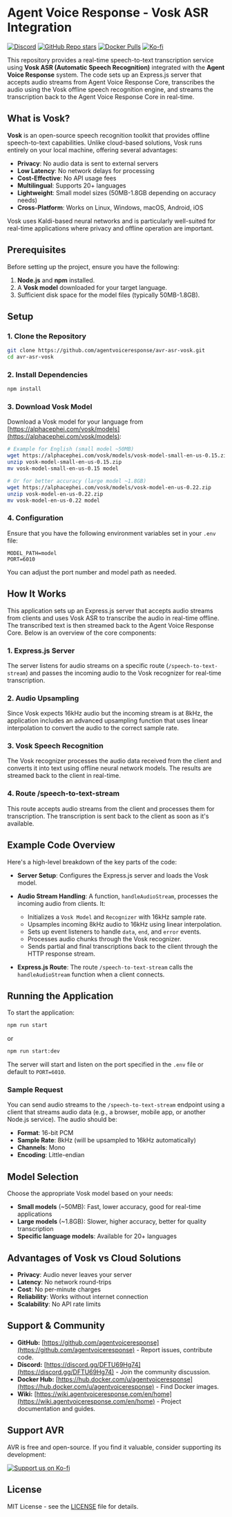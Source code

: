 # Agent Voice Response - Vosk ASR Integration

[![Discord](https://img.shields.io/discord/1347239846632226998?label=Discord&logo=discord)](https://discord.gg/DFTU69Hg74)
[![GitHub Repo stars](https://img.shields.io/github/stars/agentvoiceresponse/avr-llm-openai?style=social)](https://github.com/agentvoiceresponse/avr-llm-openai)
[![Docker Pulls](https://img.shields.io/docker/pulls/agentvoiceresponse/avr-llm-openai?label=Docker%20Pulls&logo=docker)](https://hub.docker.com/r/agentvoiceresponse/avr-llm-openai)
[![Ko-fi](https://img.shields.io/badge/Support%20us%20on-Ko--fi-ff5e5b.svg)](https://ko-fi.com/agentvoiceresponse)

This repository provides a real-time speech-to-text transcription service using **Vosk ASR (Automatic Speech Recognition)** integrated with the **Agent Voice Response** system. The code sets up an Express.js server that accepts audio streams from Agent Voice Response Core, transcribes the audio using the Vosk offline speech recognition engine, and streams the transcription back to the Agent Voice Response Core in real-time.

## What is Vosk?

**Vosk** is an open-source speech recognition toolkit that provides offline speech-to-text capabilities. Unlike cloud-based solutions, Vosk runs entirely on your local machine, offering several advantages:

- **Privacy**: No audio data is sent to external servers
- **Low Latency**: No network delays for processing
- **Cost-Effective**: No API usage fees
- **Multilingual**: Supports 20+ languages
- **Lightweight**: Small model sizes (50MB-1.8GB depending on accuracy needs)
- **Cross-Platform**: Works on Linux, Windows, macOS, Android, iOS

Vosk uses Kaldi-based neural networks and is particularly well-suited for real-time applications where privacy and offline operation are important.

## Prerequisites

Before setting up the project, ensure you have the following:

1. **Node.js** and **npm** installed.
2. A **Vosk model** downloaded for your target language.
3. Sufficient disk space for the model files (typically 50MB-1.8GB).

## Setup

### 1. Clone the Repository

```bash
git clone https://github.com/agentvoiceresponse/avr-asr-vosk.git
cd avr-asr-vosk
```

### 2. Install Dependencies

```bash
npm install
```

### 3. Download Vosk Model

Download a Vosk model for your language from [https://alphacephei.com/vosk/models](https://alphacephei.com/vosk/models):

```bash
# Example for English (small model ~50MB)
wget https://alphacephei.com/vosk/models/vosk-model-small-en-us-0.15.zip
unzip vosk-model-small-en-us-0.15.zip
mv vosk-model-small-en-us-0.15 model

# Or for better accuracy (large model ~1.8GB)
wget https://alphacephei.com/vosk/models/vosk-model-en-us-0.22.zip
unzip vosk-model-en-us-0.22.zip
mv vosk-model-en-us-0.22 model
```

### 4. Configuration

Ensure that you have the following environment variables set in your `.env` file:

```
MODEL_PATH=model
PORT=6010
```

You can adjust the port number and model path as needed.

## How It Works

This application sets up an Express.js server that accepts audio streams from clients and uses Vosk ASR to transcribe the audio in real-time offline. The transcribed text is then streamed back to the Agent Voice Response Core. Below is an overview of the core components:

### 1. **Express.js Server**

The server listens for audio streams on a specific route (`/speech-to-text-stream`) and passes the incoming audio to the Vosk recognizer for real-time transcription.

### 2. **Audio Upsampling**

Since Vosk expects 16kHz audio but the incoming stream is at 8kHz, the application includes an advanced upsampling function that uses linear interpolation to convert the audio to the correct sample rate.

### 3. **Vosk Speech Recognition**

The Vosk recognizer processes the audio data received from the client and converts it into text using offline neural network models. The results are streamed back to the client in real-time.

### 4. **Route /speech-to-text-stream**

This route accepts audio streams from the client and processes them for transcription. The transcription is sent back to the client as soon as it's available.

## Example Code Overview

Here's a high-level breakdown of the key parts of the code:

- **Server Setup**: Configures the Express.js server and loads the Vosk model.
- **Audio Stream Handling**: A function, `handleAudioStream`, processes the incoming audio from clients. It:
  - Initializes a `Vosk Model` and `Recognizer` with 16kHz sample rate.
  - Upsamples incoming 8kHz audio to 16kHz using linear interpolation.
  - Sets up event listeners to handle `data`, `end`, and `error` events.
  - Processes audio chunks through the Vosk recognizer.
  - Sends partial and final transcriptions back to the client through the HTTP response stream.
  
- **Express.js Route**: The route `/speech-to-text-stream` calls the `handleAudioStream` function when a client connects.

## Running the Application

To start the application:

```bash
npm run start
```

or

```bash
npm run start:dev
```

The server will start and listen on the port specified in the `.env` file or default to `PORT=6010`.

### Sample Request

You can send audio streams to the `/speech-to-text-stream` endpoint using a client that streams audio data (e.g., a browser, mobile app, or another Node.js service). The audio should be:

- **Format**: 16-bit PCM
- **Sample Rate**: 8kHz (will be upsampled to 16kHz automatically)
- **Channels**: Mono
- **Encoding**: Little-endian

## Model Selection

Choose the appropriate Vosk model based on your needs:

- **Small models** (~50MB): Fast, lower accuracy, good for real-time applications
- **Large models** (~1.8GB): Slower, higher accuracy, better for quality transcription
- **Specific language models**: Available for 20+ languages

## Advantages of Vosk vs Cloud Solutions

- **Privacy**: Audio never leaves your server
- **Latency**: No network round-trips
- **Cost**: No per-minute charges
- **Reliability**: Works without internet connection
- **Scalability**: No API rate limits

## Support & Community

*   **GitHub:** [https://github.com/agentvoiceresponse](https://github.com/agentvoiceresponse) - Report issues, contribute code.
*   **Discord:** [https://discord.gg/DFTU69Hg74](https://discord.gg/DFTU69Hg74) - Join the community discussion.
*   **Docker Hub:** [https://hub.docker.com/u/agentvoiceresponse](https://hub.docker.com/u/agentvoiceresponse) - Find Docker images.
*   **Wiki:** [https://wiki.agentvoiceresponse.com/en/home](https://wiki.agentvoiceresponse.com/en/home) - Project documentation and guides.

## Support AVR

AVR is free and open-source. If you find it valuable, consider supporting its development:

<a href="https://ko-fi.com/agentvoiceresponse" target="_blank"><img src="https://ko-fi.com/img/githubbutton_sm.svg" alt="Support us on Ko-fi"></a>

## License

MIT License - see the [LICENSE](LICENSE.md) file for details.